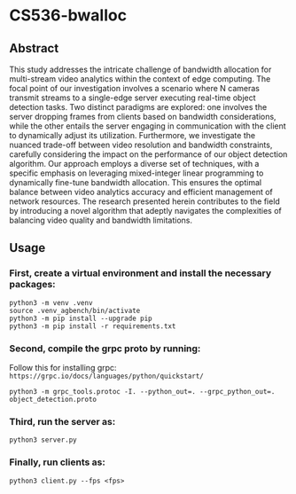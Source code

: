 # CS536-bwalloc

## Abstract
This study addresses the intricate challenge of bandwidth allocation for multi-stream video analytics within the context of edge computing. The focal point of our investigation involves a scenario where N cameras transmit streams to a single-edge server executing real-time object detection tasks. Two distinct paradigms are explored: one involves the server dropping frames from clients based on bandwidth considerations, while the other entails the server engaging in communication with the client to dynamically adjust its utilization. Furthermore, we investigate the nuanced trade-off between video resolution and bandwidth constraints, carefully considering the impact on the performance of our object detection algorithm. Our approach employs a diverse set of techniques, with a specific emphasis on leveraging mixed-integer linear programming to dynamically fine-tune bandwidth allocation. This ensures the optimal balance between video analytics accuracy and efficient management of network resources. The research presented herein contributes to the field by introducing a novel algorithm that adeptly navigates the complexities of balancing video quality and bandwidth limitations.

## Usage
### First, create a virtual environment and install the necessary packages:

```
python3 -m venv .venv
source .venv_agbench/bin/activate
python3 -m pip install --upgrade pip
python3 -m pip install -r requirements.txt
```

### Second, compile the grpc proto by running:

Follow this for installing grpc: `https://grpc.io/docs/languages/python/quickstart/`

`python3 -m grpc_tools.protoc -I. --python_out=. --grpc_python_out=. object_detection.proto`

### Third, run the server as: 

`python3 server.py`

### Finally, run clients as:
`python3 client.py --fps <fps>`
